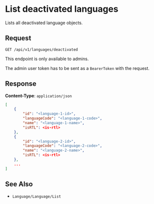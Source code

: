 # List deactivated languages

Lists all deactivated language objects.

## Request

    GET /api/v1/languages/deactivated

This endpoint is only available to admins.

The admin user token has to be sent as a `BearerToken` with the request.

## Response

**Content-Type**: `application/json`

```json
[
    {
        "id": "<language-1-id>",
        "languageCode": "<language-1-code>",
        "name": "<language-1-name>",
        "isRTL": <is-rtl>
    },
    {
        "id": "<language-2-id>",
        "languageCode": "<language-2-code>",
        "name": "<language-2-name>",
        "isRTL": <is-rtl>
    },
    ...
]
```

## See Also

* ``Language/Language/List``
